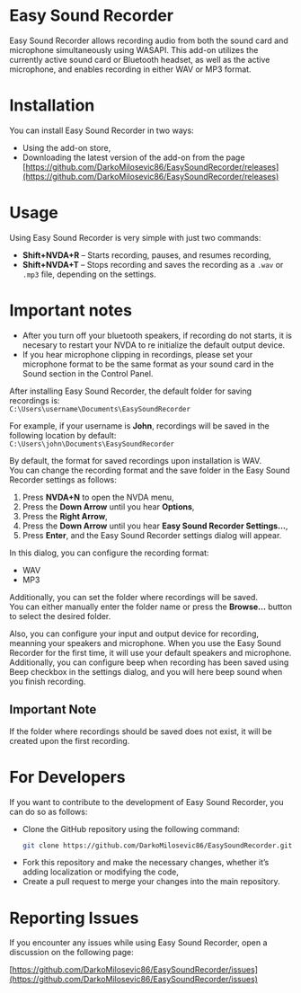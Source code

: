 # Easy Sound Recorder
Easy Sound Recorder allows recording audio from both the sound card and microphone simultaneously using WASAPI.
This add-on utilizes the currently active sound card or Bluetooth headset, as well as the active microphone, and enables recording in either WAV or MP3 format.

# Installation
You can install Easy Sound Recorder in two ways:

* Using the add-on store,
* Downloading the latest version of the add-on from the page  
  [https://github.com/DarkoMilosevic86/EasySoundRecorder/releases](https://github.com/DarkoMilosevic86/EasySoundRecorder/releases)

# Usage
Using Easy Sound Recorder is very simple with just two commands:

* **Shift+NVDA+R** – Starts recording, pauses, and resumes recording,
* **Shift+NVDA+T** – Stops recording and saves the recording as a `.wav` or `.mp3` file, depending on the settings.

# Important notes

* After you turn off your bluetooth speakers, if recording do not starts, it is necesary to restart your NVDA to re initialize the default output device.
* If you hear microphone clipping in recordings, please set your microphone format to be the same format as your sound card in the Sound section in the Control Panel.

After installing Easy Sound Recorder, the default folder for saving recordings is:  
`C:\Users\username\Documents\EasySoundRecorder`

For example, if your username is **John**, recordings will be saved in the following location by default:  
`C:\Users\john\Documents\EasySoundRecorder`

By default, the format for saved recordings upon installation is WAV.  
You can change the recording format and the save folder in the Easy Sound Recorder settings as follows:

1. Press **NVDA+N** to open the NVDA menu,
2. Press the **Down Arrow** until you hear **Options**,
3. Press the **Right Arrow**,
4. Press the **Down Arrow** until you hear **Easy Sound Recorder Settings...**,
5. Press **Enter**, and the Easy Sound Recorder settings dialog will appear.

In this dialog, you can configure the recording format:

* WAV
* MP3  

Additionally, you can set the folder where recordings will be saved.  
You can either manually enter the folder name or press the **Browse...** button to select the desired folder.

Also, you can configure your input and output device for recording, meanning your speakers and microphone.
When you use the Easy Sound Recorder for the first time, it will use your default speakers and microphone.
Additionally, you can configure beep when recording has been saved using Beep checkbox in the settings dialog, and you will here beep sound when you finish recording.

## Important Note
If the folder where recordings should be saved does not exist, it will be created upon the first recording.

# For Developers
If you want to contribute to the development of Easy Sound Recorder, you can do so as follows:

* Clone the GitHub repository using the following command:  
  ```bash
  git clone https://github.com/DarkoMilosevic86/EasySoundRecorder.git
* Fork this repository and make the necessary changes, whether it’s adding localization or modifying the code,
* Create a pull request to merge your changes into the main repository.

# Reporting Issues
If you encounter any issues while using Easy Sound Recorder, open a discussion on the following page:

[https://github.com/DarkoMilosevic86/EasySoundRecorder/issues](https://github.com/DarkoMilosevic86/EasySoundRecorder/issues)
